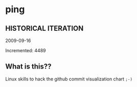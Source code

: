 # ping

## HISTORICAL ITERATION
2009-09-16

Incremented: 4489

## What is this?? 
Linux skills to hack the github commit visualization chart `;-)`
